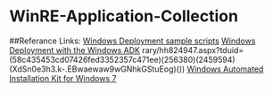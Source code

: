 # WinRE-Application-Collection
##Referance Links:
[Windows Deployment sample scripts](https://technet.microsoft.com/en-us/library/dn621890.aspx?tduid=(58c435453cd07426fed3352357c471ee)(256380)(2459594)(XdSn0e3h3.k-vKuDLx4N_CimKf5z6dty0w)())
[Windows Deployment with the Windows ADK](https://technet.microsoft.com/en-us//lib)
rary/hh824947.aspx?tduid=(58c435453cd07426fed3352357c471ee)(256380)(2459594)(XdSn0e3h3.k-.EBwaewaw9wGNhkGStuEog)())
[Windows Automated Installation Kit for Windows 7](https://technet.microsoft.com/en-us//library/dd349343(v=ws.10).aspx?tduid=(58c435453cd07426fed3352357c471ee)(256380)(2459594)(XdSn0e3h3.k-gYDNGX7ZaNNdCMG0OJGRdg)())


